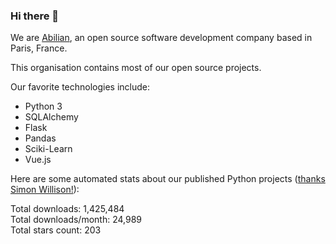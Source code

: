 ### Hi there 👋

We are [Abilian](https://abilian.com/), an open source software development company based in Paris, France.

This organisation contains most of our open source projects.

Our favorite technologies include:

- Python 3
- SQLAlchemy
- Flask
- Pandas
- Sciki-Learn
- Vue.js

Here are some automated stats about our published Python projects
([thanks Simon Willison!][sw-post]):

<!--marker-->
Total downloads: 1,425,484<br>
Total downloads/month: 24,989<br>
Total stars count: 203
<!--end-->

[sw-post]: https://simonwillison.net/2020/Jul/10/self-updating-profile-readme/